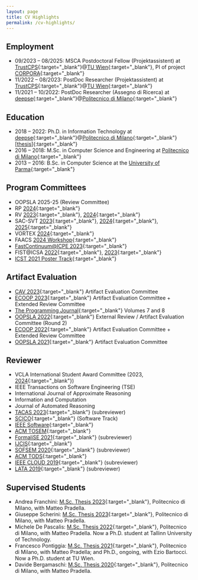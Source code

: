 ```yaml
---
layout: page
title: CV Highlights
permalink: /cv-highlights/
---
```


## Employment

- 09/2023 – 08/2025: MSCA Postdoctoral Fellow (Projektassistent) at [TrustCPS](http://www.eziobartocci.com/){:target="_blank"}@[TU Wien](https://www.tuwien.at/){:target="_blank"}, PI of project [CORPORA](https://corpora-lab.github.io/){:target="_blank"}
- 11/2022 – 08/2023: PostDoc Researcher (Projektassistent) at [TrustCPS](http://www.eziobartocci.com/){:target="_blank"}@[TU Wien](https://www.tuwien.at/){:target="_blank"}
- 11/2021 – 10/2022: PostDoc Researcher (Assegno di Ricerca) at [deepse](http://deepse.dei.polimi.it/){:target="_blank"}@[Politecnico di Milano](https://www.polimi.it/){:target="_blank"}

## Education

- 2018 – 2022: Ph.D. in Information Technology at [deepse](http://deepse.dei.polimi.it/){:target="_blank"}@[Politecnico di Milano](https://www.polimi.it/){:target="_blank"} [[thesis]](https://hdl.handle.net/10589/189713){:target="_blank"}
- 2016 – 2018: M.Sc. in Computer Science and Engineering at [Politecnico di Milano](https://www.polimi.it/){:target="_blank"}
- 2013 – 2016: B.Sc. in Computer Science at the [University of Parma](https://www.unipr.it/){:target="_blank"}

## Program Committees

- OOPSLA 2025-25 (Review Committee)
- RP [2024](https://easychair.org/smart-program/RP24/PC.html){:target="_blank"}
- RV [2023](https://rv23.csd.auth.gr/%2Fcommittees){:target="_blank"}, [2024](https://bouncmpe.github.io/rv24/committees/){:target="_blank"}
- SAC-SVT [2023](http://logimics.mics.centralesupelec.fr/en/SAC-SVT-2023){:target="_blank"}, [2024](https://sac-svt.github.io/sac-svt-2024/){:target="_blank"}, [2025](https://sac-svt.github.io/sac-svt-2025/){:target="_blank"}
- VORTEX [2024](https://conf.researchr.org/committee/issta-ecoop-2024/vortex-2024-papers-program-committee){:target="_blank"}
- FAACS [2024 Workshop](https://faacs-workshop.github.io/2024/#organization){:target="_blank"}
- [FastContinuum@ICPE 2023](https://sites.google.com/view/fastcontinuum-2023/organization){:target="_blank"}
- FIST@ICSA [2022](https://sites.google.com/view/fist-2022/home){:target="_blank"}, [2023](https://www.fist-workshop.org/organization){:target="_blank"}
- [ICST 2021 Poster Track](https://icst2022.vrain.upv.es/track/icst-2022-posters){:target="_blank"}


## Artifact Evaluation

- [CAV 2023](http://www.i-cav.org/2023/organisation/){:target="_blank"} Artifact Evaluation Committee
- [ECOOP 2023](https://2023.ecoop.org/track/ecoop-2023-artifacts){:target="_blank"} Artifact Evaluation Committee + Extended Review Committee
- [The Programming Journal](https://programming-journal.org/){:target="_blank"} Volumes 7 and 8
- [OOPSLA 2022](https://2022.splashcon.org/track/splash-2022-oopsla){:target="_blank"} External Review / Artifact Evaluation Committee (Round 2)
- [ECOOP 2022](https://2022.ecoop.org/){:target="_blank"} Artifact Evaluation Committee + Extended Review Committee
- [OOPSLA 2021](https://2021.splashcon.org/track/splash-2021-Artifacts){:target="_blank"} Artifact Evaluation Committee


## Reviewer

-  VCLA International Student Award Committee (2023, [2024](https://www.vcla.at/2024/04/call-for-nominations-vcla-international-student-awards-2024/){:target="_blank"})
- IEEE Transactions on Software Engineering (TSE)
- International Journal of Approximate Reasoning
- Information and Computation
- Journal of Automated Reasoning
- [TACAS 2023](https://etaps.org/2023/tacas){:target="_blank"} (subreviewer)
- [SCICO](https://www.sciencedirect.com/journal/science-of-computer-programming){:target="_blank"} (Software Track)
- [IEEE Software](https://www.computer.org/csdl/magazine/so){:target="_blank"}
- [ACM TOSEM](https://dl.acm.org/journal/tosem){:target="_blank"}
- [FormaliSE 2021](https://conf.researchr.org/home/Formalise-2021){:target="_blank"} (subreviewer)
- [IJCIS](https://www.worldscientific.com/worldscinet/ijcis){:target="_blank"}
- [SOFSEM 2020](https://cyprusconferences.org/sofsem2020/){:target="_blank"} (subreviewer)
- [ACM TODS](https://dl.acm.org/journal/tods){:target="_blank"}
- [IEEE CLOUD 2019](https://conferences.computer.org/cloud/2019/){:target="_blank"} (subreviewer)
- [LATA 2019](https://irdta.eu/LATA2019/){:target="_blank"} (subreviewer)


## Supervised Students

- Andrea Franchini: [M.Sc. Thesis 2023](https://hdl.handle.net/10589/210113){:target="_blank"}, Politecnico di Milano, with Matteo Pradella.
- Giuseppe Scherini: [M.Sc. Thesis 2023](https://hdl.handle.net/10589/208561){:target="_blank"}, Politecnico di Milano, with Matteo Pradella.
- Michele De Pascalis: [M.Sc. Thesis 2022](http://hdl.handle.net/10589/185835){:target="_blank"}, Politecnico di Milano, with Matteo Pradella. Now a Ph.D. student at Tallinn University of Technology.
- Francesco Pontiggia: [M.Sc. Thesis 2021](http://hdl.handle.net/10589/176028){:target="_blank"}, Politecnico di Milano, with Matteo Pradella; and Ph.D., ongoing, with Ezio Bartocci. Now a Ph.D. student at TU Wien.
- Davide Bergamaschi: [M.Sc. Thesis 2020](http://hdl.handle.net/10589/164972){:target="_blank"}, Politecnico di Milano, with Matteo Pradella.
